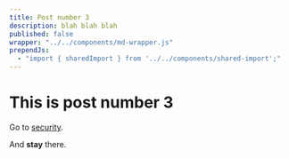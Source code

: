 ```yaml
---
title: Post number 3
description: blah blah blah
published: false
wrapper: "../../components/md-wrapper.js"
prependJs:
  - "import { sharedImport } from '../../components/shared-import';"
---
```


# This is post number 3

Go to [security]({{prefixUrl('/about/security')}}).

And **stay** there.
